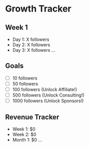 # Growth Tracker

## Week 1
- Day 1: X followers
- Day 2: X followers
- Day 3: X followers
...

## Goals
- [ ] 10 followers
- [ ] 50 followers
- [ ] 100 followers (Unlock Affiliate!)
- [ ] 500 followers (Unlock Consulting!)
- [ ] 1000 followers (Unlock Sponsors!)

## Revenue Tracker
- Week 1: $0
- Week 2: $0
- Month 1: $0
...
